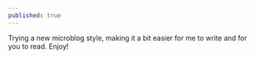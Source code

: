 ```yaml
---
published: true
---
```


Trying a new microblog style, making it a bit easier for me to write and for you to read. Enjoy!
